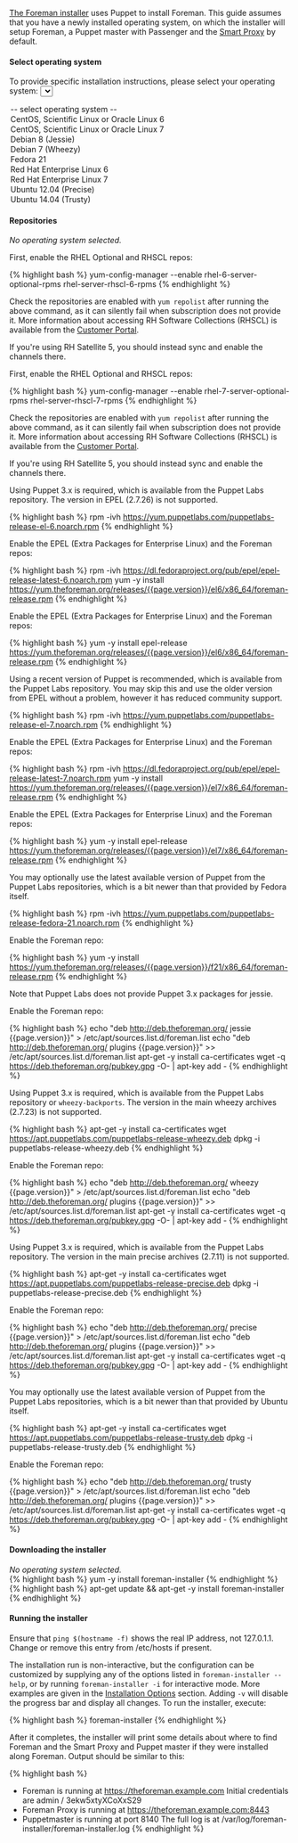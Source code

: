 [The Foreman installer](/manuals/{{page.version}}/index.html#3.2ForemanInstaller) uses Puppet to install Foreman. This guide assumes that you have a newly installed operating system, on which the installer will setup Foreman, a Puppet master with Passenger and the [Smart Proxy](/manuals/{{page.version}}/index.html#4.3SmartProxies) by default.

#### Select operating system

<script type="text/javascript">
function update_quickstart_os(select) {
  var os = select.value;
  $(".quickstart_os").hide();
  if (os && os != 'none') {
    $(".quickstart_os_"+os).show();
  } else {
    $(".quickstart_os_none").show();
  }
}
</script>

To provide specific installation instructions, please select your operating system:
<select onChange="update_quickstart_os(this);">
  <option value="none">-- select operating system --</option>
  <option value="el6">CentOS, Scientific Linux or Oracle Linux 6</option>
  <option value="el7">CentOS, Scientific Linux or Oracle Linux 7</option>
  <option value="debian8">Debian 8 (Jessie)</option>
  <option value="debian7">Debian 7 (Wheezy)</option>
  <option value="fedora21">Fedora 21</option>
  <option value="rhel6">Red Hat Enterprise Linux 6</option>
  <option value="rhel7">Red Hat Enterprise Linux 7</option>
  <option value="ubuntu1204">Ubuntu 12.04 (Precise)</option>
  <option value="ubuntu1404">Ubuntu 14.04 (Trusty)</option>
</select>

#### Repositories

<div class="quickstart_os quickstart_os_none">
  <i>No operating system selected.</i>
</div>

<div class="quickstart_os quickstart_os_rhel6">
  <p>First, enable the RHEL Optional and RHSCL repos:</p>

{% highlight bash %}
yum-config-manager --enable rhel-6-server-optional-rpms rhel-server-rhscl-6-rpms
{% endhighlight %}

  <p>
    Check the repositories are enabled with <code>yum repolist</code> after running the above command, as it can silently fail when subscription does not provide it.
    More information about accessing RH Software Collections (RHSCL) is available from the <a href="https://access.redhat.com/solutions/472793">Customer Portal</a>.
  </p>

  <p>If you're using RH Satellite 5, you should instead sync and enable the channels there.</p>
</div>

<div class="quickstart_os quickstart_os_rhel7">
  <p>First, enable the RHEL Optional and RHSCL repos:</p>

{% highlight bash %}
yum-config-manager --enable rhel-7-server-optional-rpms rhel-server-rhscl-7-rpms
{% endhighlight %}

  <p>
    Check the repositories are enabled with <code>yum repolist</code> after running the above command, as it can silently fail when subscription does not provide it.
    More information about accessing RH Software Collections (RHSCL) is available from the <a href="https://access.redhat.com/solutions/472793">Customer Portal</a>.
  </p>

  <p>If you're using RH Satellite 5, you should instead sync and enable the channels there.</p>
</div>

<div class="quickstart_os quickstart_os_rhel6 quickstart_os_el6">
  <p>
    Using Puppet 3.x is required, which is available from the Puppet Labs repository.
    The version in EPEL (2.7.26) is not supported.
  </p>

{% highlight bash %}
rpm -ivh https://yum.puppetlabs.com/puppetlabs-release-el-6.noarch.rpm
{% endhighlight %}
</div>

<div class="quickstart_os quickstart_os_rhel6">
  <p>Enable the EPEL (Extra Packages for Enterprise Linux) and the Foreman repos:</p>

{% highlight bash %}
rpm -ivh https://dl.fedoraproject.org/pub/epel/epel-release-latest-6.noarch.rpm
yum -y install https://yum.theforeman.org/releases/{{page.version}}/el6/x86_64/foreman-release.rpm
{% endhighlight %}
</div>

<div class="quickstart_os quickstart_os_el6">
  <p>Enable the EPEL (Extra Packages for Enterprise Linux) and the Foreman repos:</p>

{% highlight bash %}
yum -y install epel-release https://yum.theforeman.org/releases/{{page.version}}/el6/x86_64/foreman-release.rpm
{% endhighlight %}
</div>

<div class="quickstart_os quickstart_os_rhel7 quickstart_os_el7">
  <p>
    Using a recent version of Puppet is recommended, which is available from the Puppet Labs repository.
    You may skip this and use the older version from EPEL without a problem, however it has reduced community support.
  </p>

{% highlight bash %}
rpm -ivh https://yum.puppetlabs.com/puppetlabs-release-el-7.noarch.rpm
{% endhighlight %}
</div>

<div class="quickstart_os quickstart_os_rhel7">
  <p>Enable the EPEL (Extra Packages for Enterprise Linux) and the Foreman repos:</p>

{% highlight bash %}
rpm -ivh https://dl.fedoraproject.org/pub/epel/epel-release-latest-7.noarch.rpm
yum -y install https://yum.theforeman.org/releases/{{page.version}}/el7/x86_64/foreman-release.rpm
{% endhighlight %}
</div>

<div class="quickstart_os quickstart_os_el7">
  <p>Enable the EPEL (Extra Packages for Enterprise Linux) and the Foreman repos:</p>

{% highlight bash %}
yum -y install epel-release https://yum.theforeman.org/releases/{{page.version}}/el7/x86_64/foreman-release.rpm
{% endhighlight %}
</div>

<div class="quickstart_os quickstart_os_fedora21">
  <p>
    You may optionally use the latest available version of Puppet from the Puppet Labs repositories, which is
    a bit newer than that provided by Fedora itself.
  </p>

{% highlight bash %}
rpm -ivh https://yum.puppetlabs.com/puppetlabs-release-fedora-21.noarch.rpm
{% endhighlight %}

  <p>Enable the Foreman repo:</p>

{% highlight bash %}
yum -y install https://yum.theforeman.org/releases/{{page.version}}/f21/x86_64/foreman-release.rpm
{% endhighlight %}
</div>

<div class="quickstart_os quickstart_os_debian8">
  <p>
    Note that Puppet Labs does not provide Puppet 3.x packages for jessie.
  </p>

  <p>Enable the Foreman repo:</p>

{% highlight bash %}
echo "deb http://deb.theforeman.org/ jessie {{page.version}}" > /etc/apt/sources.list.d/foreman.list
echo "deb http://deb.theforeman.org/ plugins {{page.version}}" >> /etc/apt/sources.list.d/foreman.list
apt-get -y install ca-certificates
wget -q https://deb.theforeman.org/pubkey.gpg -O- | apt-key add -
{% endhighlight %}
</div>

<div class="quickstart_os quickstart_os_debian7">
  <p>
    Using Puppet 3.x is required, which is available from the Puppet Labs repository or <code>wheezy-backports</code>.
    The version in the main wheezy archives (2.7.23) is not supported.
  </p>

{% highlight bash %}
apt-get -y install ca-certificates
wget https://apt.puppetlabs.com/puppetlabs-release-wheezy.deb
dpkg -i puppetlabs-release-wheezy.deb
{% endhighlight %}

  <p>Enable the Foreman repo:</p>

{% highlight bash %}
echo "deb http://deb.theforeman.org/ wheezy {{page.version}}" > /etc/apt/sources.list.d/foreman.list
echo "deb http://deb.theforeman.org/ plugins {{page.version}}" >> /etc/apt/sources.list.d/foreman.list
apt-get -y install ca-certificates
wget -q https://deb.theforeman.org/pubkey.gpg -O- | apt-key add -
{% endhighlight %}
</div>

<div class="quickstart_os quickstart_os_ubuntu1204">
  <p>
    Using Puppet 3.x is required, which is available from the Puppet Labs repository.
    The version in the main precise archives (2.7.11) is not supported.
  </p>

{% highlight bash %}
apt-get -y install ca-certificates
wget https://apt.puppetlabs.com/puppetlabs-release-precise.deb
dpkg -i puppetlabs-release-precise.deb
{% endhighlight %}

  <p>Enable the Foreman repo:</p>

{% highlight bash %}
echo "deb http://deb.theforeman.org/ precise {{page.version}}" > /etc/apt/sources.list.d/foreman.list
echo "deb http://deb.theforeman.org/ plugins {{page.version}}" >> /etc/apt/sources.list.d/foreman.list
apt-get -y install ca-certificates
wget -q https://deb.theforeman.org/pubkey.gpg -O- | apt-key add -
{% endhighlight %}
</div>

<div class="quickstart_os quickstart_os_ubuntu1404">
  <p>
    You may optionally use the latest available version of Puppet from the Puppet Labs repositories, which is
    a bit newer than that provided by Ubuntu itself.
  </p>

{% highlight bash %}
apt-get -y install ca-certificates
wget https://apt.puppetlabs.com/puppetlabs-release-trusty.deb
dpkg -i puppetlabs-release-trusty.deb
{% endhighlight %}

  <p>Enable the Foreman repo:</p>

{% highlight bash %}
echo "deb http://deb.theforeman.org/ trusty {{page.version}}" > /etc/apt/sources.list.d/foreman.list
echo "deb http://deb.theforeman.org/ plugins {{page.version}}" >> /etc/apt/sources.list.d/foreman.list
apt-get -y install ca-certificates
wget -q https://deb.theforeman.org/pubkey.gpg -O- | apt-key add -
{% endhighlight %}
</div>

#### Downloading the installer

<div class="quickstart_os quickstart_os_none">
  <i>No operating system selected.</i>
</div>

<div class="quickstart_os quickstart_os_rhel6 quickstart_os_el6 quickstart_os_rhel7 quickstart_os_el7 quickstart_os_fedora21">
{% highlight bash %}
yum -y install foreman-installer
{% endhighlight %}
</div>

<div class="quickstart_os quickstart_os_debian8 quickstart_os_debian7 quickstart_os_ubuntu1204 quickstart_os_ubuntu1404">
{% highlight bash %}
apt-get update && apt-get -y install foreman-installer
{% endhighlight %}
</div>

#### Running the installer

<div class="quickstart_os quickstart_os_ubuntu1204 quickstart_os_ubuntu1404 alert alert-info">
  Ensure that <code>ping $(hostname -f)</code> shows the real IP address, not 127.0.1.1.  Change or remove this entry from /etc/hosts if present.
</div>

The installation run is non-interactive, but the configuration can be customized by supplying any of the options listed in `foreman-installer --help`, or by running `foreman-installer -i` for interactive mode.  More examples are given in the [Installation Options](/manuals/{{page.version}}/index.html#3.2.2InstallerOptions) section.  Adding `-v` will disable the progress bar and display all changes.  To run the installer, execute:

<div class="quickstart_os quickstart_os_none quickstart_os_el6 quickstart_os_el7 quickstart_os_rhel6 quickstart_os_rhel7 quickstart_os_debian8 quickstart_os_debian7 quickstart_os_ubuntu1204 quickstart_os_ubuntu1404">
{% highlight bash %}
foreman-installer
{% endhighlight %}
</div>

After it completes, the installer will print some details about where to find Foreman and the Smart Proxy and Puppet master if they were installed along Foreman. Output should be similar to this:

{% highlight bash %}
  * Foreman is running at https://theforeman.example.com
      Initial credentials are admin / 3ekw5xtyXCoXxS29
  * Foreman Proxy is running at https://theforeman.example.com:8443
  * Puppetmaster is running at port 8140
  The full log is at /var/log/foreman-installer/foreman-installer.log
{% endhighlight %}
